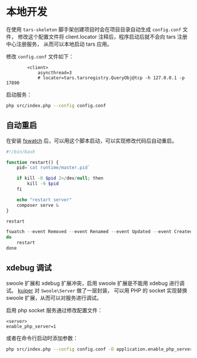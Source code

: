 # 本地开发

在使用 `tars-skeleton` 脚手架创建项目时会在项目目录自动生成 `config.conf` 文件，
修改这个配置文件将 client.locator 注释后，程序启动后就不会向 tars 注册中心注册服务，
从而可以本地启动 tars 应用。

修改 `config.conf` 文件如下：

```
		<client>
			asyncthread=3
			# locator=tars.tarsregistry.QueryObj@tcp -h 127.0.0.1 -p 17890
``` 

启动服务：

```bash
php src/index.php --config config.conf
```

## 自动重启

在安装 [fswatch](https://github.com/emcrisostomo/fswatch) 后，可以用这个脚本启动，可以实现修改代码后自动重启。 

```php
#!/bin/bash

function restart() {
    pid=`cat runtime/master.pid`

    if kill -0 $pid 2>/dev/null; then
        kill -9 $pid
    fi

    echo "restart server"
    composer serve &
}

restart

fswatch --event Removed --event Renamed --event Updated --event Created -or -l 3 -0 src/ | while read -d "" event
do
    restart
done
```

## xdebug 调试

swoole 扩展和 xdebug 扩展冲突，启用 swoole 扩展是不能用 xdebug 进行调试。
[kuiper](https://github.com/wenbinye/kuiper) 对 `Swoole\Server` 做了一层封装，
可以用 PHP 的 socket 实现替换 swoole 扩展，从而可以对服务进行调试。

启用 php socket 服务通过修改配置文件：

```
<server>
enable_php_server=1
```

或者在命令行启动时添加参数：

```bash
php src/index.php --config config.conf -D application.enable_php_server=1
```
